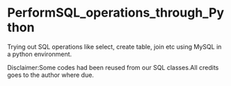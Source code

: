 # PerformSQL_operations_through_Python
Trying out  SQL operations like select, create table, join etc  using  MySQL in a python environment.

Disclaimer:Some codes had been reused from our SQL classes.All credits goes to the author where due.
